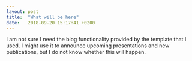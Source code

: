 ```yaml
---
layout: post
title:  "What will be here"
date:   2018-09-20 15:17:41 +0200
---
```


I am not sure I need the blog functionality provided by the template that I used. I might use it to announce upcoming presentations and new publications, but I do not know whether this will happen. 